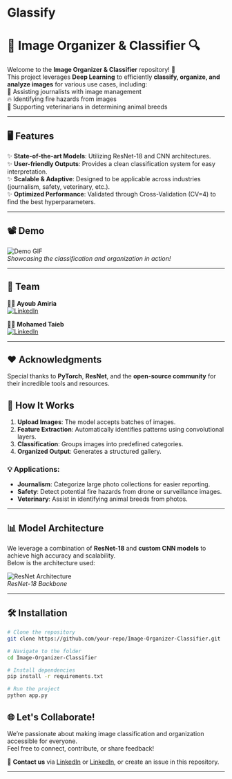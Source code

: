 # Glassify
# 🌟 Image Organizer & Classifier 🔍

Welcome to the **Image Organizer & Classifier** repository! 🚀  
This project leverages **Deep Learning** to efficiently **classify, organize, and analyze images** for various use cases, including:  
📸 Assisting journalists with image management  
🔥 Identifying fire hazards from images  
🐾 Supporting veterinarians in determining animal breeds  

---

## 🖥️ Features  
✨ **State-of-the-art Models**: Utilizing ResNet-18 and CNN architectures.  
✨ **User-friendly Outputs**: Provides a clean classification system for easy interpretation.  
✨ **Scalable & Adaptive**: Designed to be applicable across industries (journalism, safety, veterinary, etc.).  
✨ **Optimized Performance**: Validated through Cross-Validation (CV=4) to find the best hyperparameters.

---

## 📽️ Demo  

![Demo GIF](https://media.giphy.com/media/3o7abKhOpu0NwenH3O/giphy.gif)  
_Showcasing the classification and organization in action!_

---
## 🎯 Team  

👨‍💻 **Ayoub Amiria**  
[![LinkedIn](https://img.shields.io/badge/LinkedIn-Connect-blue?style=flat&logo=linkedin)](https://www.linkedin.com/in/ayoub-amiria/)  

👨‍💻 **Mohamed Taieb**  
[![LinkedIn](https://img.shields.io/badge/LinkedIn-Connect-blue?style=flat&logo=linkedin)](https://www.linkedin.com/in/mohamed-taieb/)  

---



## ❤️ Acknowledgments  

Special thanks to **PyTorch**, **ResNet**, and the **open-source community** for their incredible tools and resources.  


## 🚀 How It Works  

1. **Upload Images**: The model accepts batches of images.  
2. **Feature Extraction**: Automatically identifies patterns using convolutional layers.  
3. **Classification**: Groups images into predefined categories.  
4. **Organized Output**: Generates a structured gallery.  

### 💡 Applications:  
- **Journalism**: Categorize large photo collections for easier reporting.  
- **Safety**: Detect potential fire hazards from drone or surveillance images.  
- **Veterinary**: Assist in identifying animal breeds from photos.  

---

## 📊 Model Architecture  

We leverage a combination of **ResNet-18** and **custom CNN models** to achieve high accuracy and scalability.  
Below is the architecture used:  

![ResNet Architecture](https://miro.medium.com/max/1400/1*wnPmdm7_oAhDv4U40gEOjQ.png)  
_ResNet-18 Backbone_

---

## 🛠️ Installation  

```bash
# Clone the repository
git clone https://github.com/your-repo/Image-Organizer-Classifier.git

# Navigate to the folder
cd Image-Organizer-Classifier

# Install dependencies
pip install -r requirements.txt

# Run the project
python app.py

````
## 🌐 Let's Collaborate!  

We’re passionate about making image classification and organization accessible for everyone.  
Feel free to connect, contribute, or share feedback!  

📩 **Contact us** via [LinkedIn](https://www.linkedin.com/in/ayoub-amiria/) or [LinkedIn](https://www.linkedin.com/in/mohamed-taieb/), or create an issue in this repository.  

---
